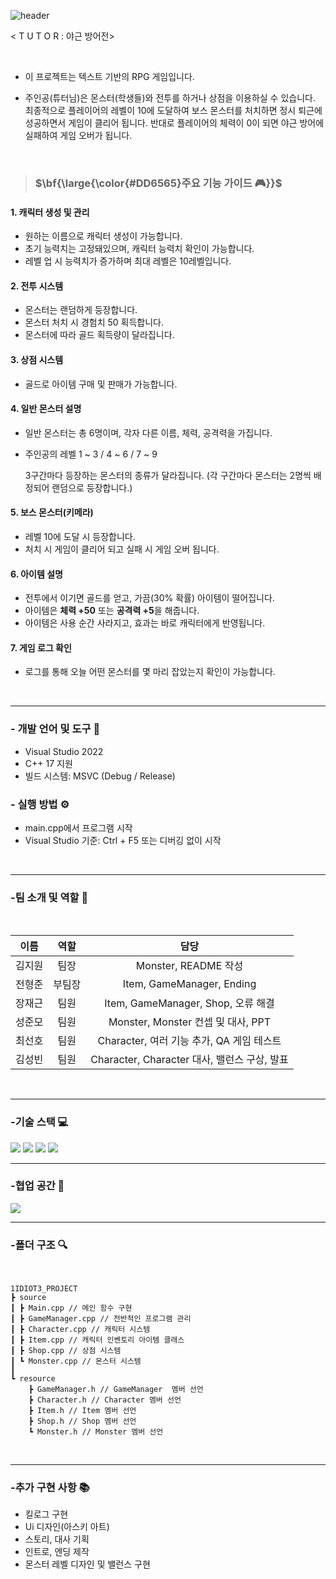 ![header](https://capsule-render.vercel.app/api?type=wave&color=auto&height=300&section=header&text=1IDIOT3&fontSize=100) 




< T U T O R : 야근 방어전>


<br/>

<div align=left>



-  이 프로젝트는 텍스트 기반의 RPG 게임입니다.


- 주인공(튜터님)은 몬스터(학생들)와 전투를 하거나 상점을 이용하실 수 있습니다. 최종적으로 플레이어의 레벨이 10에 도달하여 보스 몬스터를 처치하면 
정시 퇴근에 성공하면서 게임이 클리어 됩니다. 
반대로 플레이어의 체력이 0이 되면 야근 방어에 실패하여 게임 오버가 됩니다.

<br/>

>###  <p>$\bf{\large{\color{#DD6565}주요 기능 가이드 🎮}}$</p>




#### 1. 캐릭터 생성 및 관리
- 원하는 이름으로 캐릭터 생성이 가능합니다.
- 초기 능력치는 고정돼있으며, 캐릭터 능력치 확인이 가능합니다.
 - 레벨 업 시 능력치가 증가하며 최대 레벨은 10레벨입니다.


#### 2. 전투 시스템
  - 몬스터는 랜덤하게 등장합니다.
  - 몬스터 처치 시 경험치 50 획득합니다.
  - 몬스터에 따라 골드 획득량이 달라집니다.

#### 3. 상점 시스템
  - 골드로 아이템 구매 및 판매가 가능합니다.

 #### 4. 일반 몬스터 설명
 - 일반 몬스터는 총 6명이며, 각자 다른 이름, 체력, 공격력을 가집니다.
  - 주인공의 레벨 1 ~ 3 / 4 ~ 6 / 7 ~ 9

    3구간마다 등장하는 몬스터의 종류가 달라집니다. (각 구간마다 몬스터는 2명씩 배정되어 랜덤으로 등장합니다.)

#### 5. 보스 몬스터(키메라)
  - 레벨 10에 도달 시 등장합니다.
  - 처치 시 게임이 클리어 되고 실패 시 게임 오버 됩니다.

#### 6. 아이템 설명
 - 전투에서 이기면 골드를 얻고, 가끔(30% 확률) 아이템이 떨어집니다.
  - 아이템은 **체력 +50** 또는 **공격력 +5**을 해줍니다.
  - 아이템은 사용 순간 사라지고, 효과는 바로 캐릭터에게 반영됩니다.

#### 7. 게임 로그 확인
  - 로그를 통해 오늘 어떤 몬스터를 몇 마리 잡았는지 확인이 가능합니다.
  

<br/>

---

  

 



      


 ### - 개발 언어 및 도구 🔧
- Visual Studio 2022
- C++ 17 지원
- 빌드 시스템: MSVC (Debug / Release)
      
 ### - 실행 방법 ⚙
- main.cpp에서 프로그램 시작
- Visual Studio 기준: Ctrl + F5 또는 디버깅 없이 시작



<br/>


---
### -팀 소개 및 역할 👥
<br/>


|이름|역할|담당|
|:---:|:---:|:---:|
|김지원|팀장|Monster, README 작성|
|전형준|부팀장|Item, GameManager, Ending|
|장재근|팀원|Item, GameManager, Shop, 오류 해결|
|성준모|팀원|Monster, Monster 컨셉 및 대사, PPT|
|최선호|팀원|Character, 여러 기능 추가, QA 게임 테스트|
|김성빈|팀원|Character, Character 대사, 밸런스 구상, 발표|



   <br/>

---

### -기술 스택 💻



<img src="https://img.shields.io/badge/cplusplus-00599C?style=for-the-badge&logo=cplusplus&logoColor=white">
<img src="https://img.shields.io/badge/git-F05032?style=for-the-badge&logo=git&logoColor=white">
<img src="https://img.shields.io/badge/github-181717?style=for-the-badge&logo=github&logoColor=white">
<img src="https://img.shields.io/badge/VISUALSTUDIO-6929C4?style=for-the-badge&logo=VISUALSTUDIO&logoColor=white">

<br/>

---

### -협업 공간 🤝
<img src="https://img.shields.io/badge/ZEP-4E5EE4?style=for-the-badge&logo=ZEP&logoColor=white">

<br/>

---

### -폴더 구조 🔍
<br/>


```
1IDIOT3_PROJECT
┣ source
┃ ┣ Main.cpp // 메인 함수 구현
┃ ┣ GameManager.cpp // 전반적인 프로그램 관리
┃ ┣ Character.cpp // 캐릭터 시스템
┃ ┣ Item.cpp // 캐릭터 인벤토리 아이템 클래스
┃ ┣ Shop.cpp // 상점 시스템
┃ ┗ Monster.cpp // 몬스터 시스템
┃
┗ resource
    ┣ GameManager.h // GameManager  멤버 선언
    ┣ Character.h // Character 멤버 선언
    ┣ Item.h // Item 멤버 선언
    ┣ Shop.h // Shop 멤버 선언
    ┗ Monster.h // Monster 멤버 선언
```


<br/>


--- 

### -추가 구현 사항 📚

- 킬로그 구현
- Ui 디자인(아스키 아트)
- 스토리, 대사 기획
- 인트로, 엔딩 제작
- 몬스터 레벨 디자인 및 밸런스 구현



